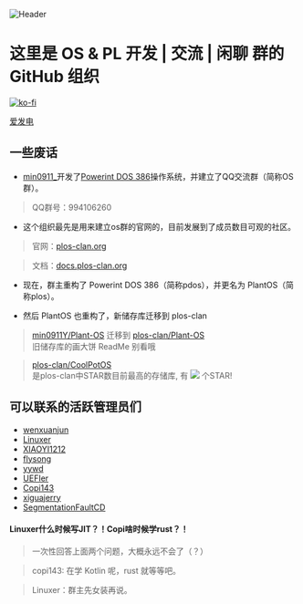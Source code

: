 ![Header](https://capsule-render.vercel.app/api?type=waving&height=300&color=gradient&text=Plos%20Clan&textBg=false&section=header&reversal=true)

# 这里是 OS & PL 开发 | 交流 | 闲聊 群的 GitHub 组织

[![ko-fi](https://ko-fi.com/img/githubbutton_sm.svg)](https://ko-fi.com/F2F4186F89)

[爱发电](https://afdian.com/a/plos-clan)

## 一些废话

* [min0911_](https://github.com/min0911Y)开发了[Powerint DOS 386](https://github.com/zhouzhihaos/Powerint-DOS-386)操作系统，并建立了QQ交流群（简称OS群）。

> QQ群号：994106260

* 这个组织最先是用来建立os群的官网的，目前发展到了成员数目可观的社区。

> 官网：[plos-clan.org](https://plos-clan.org/)

> 文档：[docs.plos-clan.org](https://docs.plos-clan.org/)

* 现在，群主重构了 Powerint DOS 386（简称pdos），并更名为 PlantOS（简称plos）。

* 然后 PlantOS 也重构了，新储存库迁移到 plos-clan

> [min0911Y/Plant-OS](https://github.com/min0911Y/Plant-OS) 迁移到 [plos-clan/Plant-OS](https://github.com/plos-clan/Plant-OS) <br>
> 旧储存库的画大饼 ReadMe 别看哦

> [plos-clan/CoolPotOS](https://github.com/plos-clan/CoolPotOS) <br>
> 是plos-clan中STAR数目前最高的存储库, 有 ![](https://badgen.net/github/stars/plos-clan/CoolPotOS) 个STAR!

## 可以联系的活跃管理员们
* [wenxuanjun](https://github.com/wenxuanjun)
* [Linuxer](https://github.com/CLimber-Rong)
* [XIAOYI1212](https://github.com/XIAOYI1212)
* [flysong](https://github.com/theflysong)
* [yywd](https://github.com/yywd123)
* [UEFIer](https://github.com/zzjrabbit)
* [Copi143](https://github.com/copi143)
* [xiguajerry](https://github.com/xiguajerry)
* [SegmentationFaultCD](https://github.com/SegmentationFaultCD)

#### Linuxer什么时候写JIT？！Copi啥时候学rust？！

> 一次性回答上面两个问题，大概永远不会了（？）

> copi143: 在学 Kotlin 呢，rust 就等等吧。

> Linuxer：群主先女装再说。
